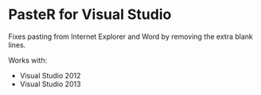 # PasteR for Visual Studio #

Fixes pasting from Internet Explorer and Word by removing the extra blank lines.

Works with:
* Visual Studio 2012
* Visual Studio 2013
